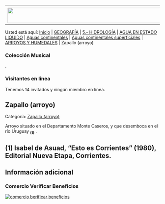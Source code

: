 <table><tbody><tr><td><center></center></td></tr><tr><td><center><a href="https://www.corrientes.gov.ar/" target="_blank"><img src="http://descubrircorrientes.com.ar/2012/index.php/4470-geografia/5-hidrologia/agua-en-estado-liquido/aguas-continentales/aguas-continentales-superficiales/arroyos-y-humedales/banner-corrientes.jpg" width="580" height="50" alt=""></a></center></td></tr></tbody></table>

Usted está aquí: [Inicio](http://descubrircorrientes.com.ar/2012/) | [GEOGRAFÍA](http://descubrircorrientes.com.ar/2012/index.php/410-geografia) | [5.- HIDROLOGÍA](http://descubrircorrientes.com.ar/2012/index.php/417-geografia/5-hidrologia) | [AGUA EN ESTADO LIQUIDO](http://descubrircorrientes.com.ar/2012/index.php/1488-geografia/5-hidrologia/agua-en-estado-liquido) | [Aguas continentales](http://descubrircorrientes.com.ar/2012/index.php/1533-geografia/5-hidrologia/agua-en-estado-liquido/aguas-continentales) | [Aguas continentales superficiales](http://descubrircorrientes.com.ar/2012/index.php/1534-geografia/5-hidrologia/agua-en-estado-liquido/aguas-continentales/aguas-continentales-superficiales) | [ARROYOS Y HUMEDALES](http://descubrircorrientes.com.ar/2012/index.php/1540-geografia/5-hidrologia/agua-en-estado-liquido/aguas-continentales/aguas-continentales-superficiales/arroyos-y-humedales) | Zapallo (arroyo)

### Colección Musical

.

### Visitantes en linea

Tenemos 14 invitados y ningún miembro en línea.

## Zapallo (arroyo)

Categoría: [Zapallo (arroyo)](http://descubrircorrientes.com.ar/2012/index.php/4470-geografia/5-hidrologia/agua-en-estado-liquido/aguas-continentales/aguas-continentales-superficiales/arroyos-y-humedales/zapallo-arroyo)

Arroyo situado en el Departamento Monte Caseros, y que desemboca en el río Uruguay <sub><strong><span><span>(1)</span></span></strong></sub> .

## **(1) Isabel de Asuad, “Esto es Corrientes” (1980), Editorial Nueva Etapa, Corrientes.**

## Información adicional

### Comercio Verificar Beneficios

[![comercio berificar beneficios](http://descubrircorrientes.com.ar/2012/index.php/4470-geografia/5-hidrologia/agua-en-estado-liquido/aguas-continentales/aguas-continentales-superficiales/arroyos-y-humedales/images/botones_beneficios/comercio_berificar_beneficios.png)](http://descubrircomercio.zapto.org/)